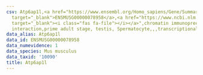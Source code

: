 ```yaml
---
csv: Atp6ap1l,<a href="https://www.ensembl.org/Homo_sapiens/Gene/Summary?db=core;g=ENSMUSG00000078958"
  target="_blank">ENSMUSG00000078958</a>,<a href="https://www.ncbi.nlm.nih.gov/pubmed/25450459"
  target="_blank"><i class="fas fa-file"></i></a>",chromatin immunoprecipitation assay,direct
  interaction,prime adult stage, testis, Spermatocyte,,,transcriptional regulation,
data_alias: Atp6ap1l
data_id: ENSMUSG00000078958
data_numevidence: 1
data_species: Mus musculus
data_taxid: '10090'
title: Atp6ap1l
---
```

